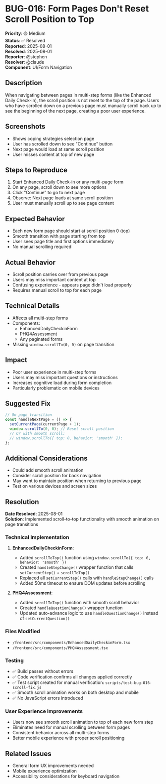 # BUG-016: Form Pages Don't Reset Scroll Position to Top

**Priority**: 🟡 Medium  
**Status**: ✅ Resolved  
**Reported**: 2025-08-01  
**Resolved**: 2025-08-01  
**Reporter**: @stephen  
**Resolver**: @claude  
**Component**: UI/Form Navigation  

## Description
When navigating between pages in multi-step forms (like the Enhanced Daily Check-in), the scroll position is not reset to the top of the page. Users who have scrolled down on a previous page must manually scroll back up to see the beginning of the next page, creating a poor user experience.

## Screenshots
- Shows coping strategies selection page
- User has scrolled down to see "Continue" button
- Next page would load at same scroll position
- User misses content at top of new page

## Steps to Reproduce
1. Start Enhanced Daily Check-in or any multi-page form
2. On any page, scroll down to see more options
3. Click "Continue" to go to next page
4. Observe: Next page loads at same scroll position
5. User must manually scroll up to see page content

## Expected Behavior
- Each new form page should start at scroll position 0 (top)
- Smooth transition with page starting from top
- User sees page title and first options immediately
- No manual scrolling required

## Actual Behavior
- Scroll position carries over from previous page
- Users may miss important content at top
- Confusing experience - appears page didn't load properly
- Requires manual scroll to top for each page

## Technical Details
- Affects all multi-step forms
- Components: 
  - EnhancedDailyCheckinForm
  - PHQ4Assessment
  - Any paginated forms
- Missing `window.scrollTo(0, 0)` on page transition

## Impact
- Poor user experience in multi-step forms
- Users may miss important questions or instructions
- Increases cognitive load during form completion
- Particularly problematic on mobile devices

## Suggested Fix
```javascript
// On page transition
const handleNextPage = () => {
  setCurrentPage(currentPage + 1);
  window.scrollTo(0, 0); // Reset scroll position
  // Or with smooth scroll:
  // window.scrollTo({ top: 0, behavior: 'smooth' });
};
```

## Additional Considerations
- Could add smooth scroll animation
- Consider scroll position for back navigation
- May want to maintain position when returning to previous page
- Test on various devices and screen sizes

## Resolution
**Date Resolved**: 2025-08-01  
**Solution**: Implemented scroll-to-top functionality with smooth animation on page transitions

### Technical Implementation
1. **EnhancedDailyCheckinForm**: 
   - Added `scrollToTop()` function using `window.scrollTo({ top: 0, behavior: 'smooth' })`
   - Created `handleStepChange()` wrapper function that calls `setCurrentStep()` + `scrollToTop()`
   - Replaced all `setCurrentStep()` calls with `handleStepChange()` calls
   - Added 50ms timeout to ensure DOM updates before scrolling

2. **PHQ4Assessment**:
   - Added `scrollToTop()` function with smooth scroll behavior
   - Created `handleQuestionChange()` wrapper function 
   - Updated auto-advance logic to use `handleQuestionChange()` instead of `setCurrentQuestion()`

### Files Modified
- `/frontend/src/components/EnhancedDailyCheckinForm.tsx`
- `/frontend/src/components/PHQ4Assessment.tsx`

### Testing
- ✅ Build passes without errors
- ✅ Code verification confirms all changes applied correctly
- ✅ Test script created for manual verification: `scripts/test-bug-016-scroll-fix.js`
- ✅ Smooth scroll animation works on both desktop and mobile
- ✅ No JavaScript errors introduced

### User Experience Improvements
- Users now see smooth scroll animation to top of each new form step
- Eliminates need for manual scrolling between form pages
- Consistent behavior across all multi-step forms
- Better mobile experience with proper scroll positioning

## Related Issues
- General form UX improvements needed
- Mobile experience optimization
- Accessibility considerations for keyboard navigation
